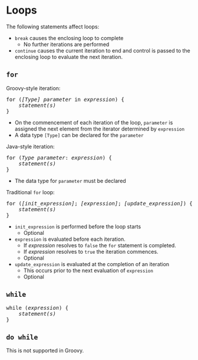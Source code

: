 # Loops

The following statements affect loops: 

- `break` causes the enclosing loop to complete
	- No further iterations are performed
- `continue` causes the current iteration to end and control is passed to the enclosing loop to evaluate the next iteration. 

## `for`
Groovy-style iteration:
<pre>
for (<i>[Type] parameter</i> in <i>expression</i>) {
    <i>statement(s)</i>
}
</pre>

- On the commencement of each iteration of the loop, `parameter` is assigned the next element from the iterator determined by `expression`
- A data type `[Type]` can be declared for the `parameter`

Java-style iteration:
<pre>
for (<i>Type parameter</i>: <i>expression</i>) {
    <i>statement(s)</i>
}
</pre>

- The data type for `parameter` must be declared
 
Traditional `for` loop:
<pre>
for (<i>[init_expression]</i>; <i>[expression]</i>; <i>[update_expression]</i>) {
    <i>statement(s)</i>
}
</pre>

- `init_expression` is performed before the loop starts
	- Optional
- `expression` is evaluated before each iteration. 
	- If _expression_ resolves to `false` the `for` statement is completed.
	- If _expression_ resolves to `true` the iteration commences.
	- Optional
- `update_expression` is evaluated at the completion of an iteration
	- This occurs prior to the next evaluation of `expression`
	- Optional

## `while`

<pre>
while (<i>expression</i>) {
    <i>statement(s)</i>
}
</pre>

## `do while`

This is not supported in Groovy.
